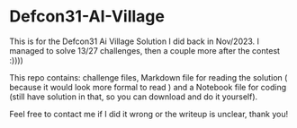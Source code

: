 # Defcon31-AI-Village
This is for the Defcon31 Ai Village Solution I did back in Nov/2023. I managed to solve 13/27 challenges, then a couple more after the contest :)))) 

This repo contains: challenge files, Markdown file for reading the solution ( because it would look more formal to read ) and a Notebook file for coding (still have solution in that, so you can download and do it yourself).  

Feel free to contact me if I did it wrong or the writeup is unclear, thank you!
